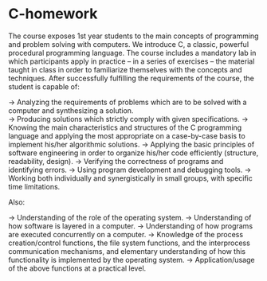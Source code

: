 # C-homework


The course exposes 1st year students to the main concepts of programming and problem solving with computers. We introduce C, a classic, powerful procedural programming language. The course includes a mandatory lab in which participants apply in practice – in a series of exercises – the material taught in class in order to familiarize themselves with the concepts and techniques.
After successfully fulfilling the requirements of the course, the student is capable of:

->  Analyzing the requirements of problems which are to be solved with a computer and synthesizing a solution. <br>
->  Producing solutions which strictly comply with given specifications.
->  Knowing the main characteristics and structures of the C programming language and applying the most appropriate on a case-by-case basis to implement his/her algorithmic solutions.
->  Applying the basic principles of software engineering in order to organize his/her code efficiently (structure, readability, design).
->  Verifying the correctness of programs and identifying errors.
->  Using program development and debugging tools.
->  Working both individually and synergistically in small groups, with specific time limitations.

Also: 


->  Understanding of the role of the operating system.
->  Understanding of how software is layered in a computer.
->  Understanding of how programs are executed concurrently on a computer.
->  Knowledge of the process creation/control functions, the file system functions, and the interprocess communication mechanisms, and elementary understanding of how this functionality is implemented by the operating system.
->  Application/usage of the above functions at a practical level.

